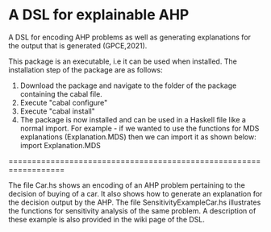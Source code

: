 # A DSL for explainable AHP
A DSL for encoding AHP problems as well as generating explanations for the output that is generated (GPCE,2021).

This package is an executable, i.e it can be used when installed. The installation step of the package are as follows:

1) Download the package and navigate to the folder of the package containing the cabal file.
2) Execute "cabal configure"
3) Execute "cabal install" 
4) The package is now installed and can be used in a Haskell file like a normal import. For example - if we wanted to use the functions for MDS explanations (Explanation.MDS) then we can import it as shown below:
import Explanation.MDS

==================================================================

The file Car.hs shows an encoding of an AHP problem pertaining to the decision of buying of a car. It also shows how to generate an explanation for the decision output by the AHP. The file SensitivityExampleCar.hs illustrates the functions for sensitivity analysis of the same problem. A description of these example is also provided in the wiki page of the DSL. 

